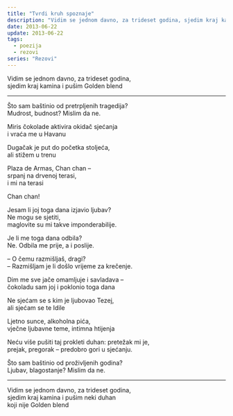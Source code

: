 ```yaml
---
title: "Tvrdi kruh spoznaje"
description: "Vidim se jednom davno, za trideset godina, sjedim kraj kamina..."
date: 2013-06-22
update: 2013-06-22
tags:
  - poezija
  - rezovi
series: "Rezovi"
---
```


Vidim se jednom davno, za trideset godina,  
sjedim kraj kamina i pušim Golden blend

---

Što sam baštinio od pretrpljenih tragedija?  
Mudrost, budnost? Mislim da ne.

Miris čokolade aktivira okidač sjećanja  
i vraća me u Havanu

Dugačak je put do početka stoljeća,  
ali stižem u trenu

Plaza de Armas, Chan chan –  
srpanj na drvenoj terasi,  
i mi na terasi

Chan chan!

Jesam li joj toga dana izjavio ljubav?  
Ne mogu se sjetiti,  
maglovite su mi takve imponderabilije.

Je li me toga dana odbila?  
Ne. Odbila me prije, a i poslije.

– O čemu razmišljaš, dragi?  
– Razmišljam je li došlo vrijeme za krečenje.

Dim me sve jače omamljuje i savladava –  
čokoladu sam joj i poklonio toga dana

Ne sjećam se s kim je ljubovao Tezej,  
ali sjećam se te Idile

Ljetno sunce, alkoholna pića,  
vječne ljubavne teme, intimna htijenja

Neću više pušiti taj prokleti duhan: pretežak mi je,  
prejak, pregorak – predobro gori u sjećanju.

Što sam baštinio od proživljenih godina?  
Ljubav, blagostanje? Mislim da ne.

---

Vidim se jednom davno, za trideset godina,  
sjedim kraj kamina i pušim neki duhan  
koji nije Golden blend

